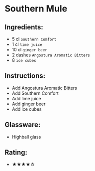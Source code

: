 # Southern Mule

## Ingredients:
- 5 cl `Southern Comfort`
- 1 cl `lime juice`
- 10 cl `ginger beer`
- 2 dashes `Angostura Aromatic Bitters`
- 8 `ice cubes`

## Instructions:
- Add Angostura Aromatic Bitters
- Add Southern Comfort
- Add lime juice
- Add ginger beer
- Add ice cubes

## Glassware:
- Highball glass

## Rating:
- ★★★★☆